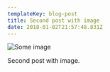 ```yaml
---
templateKey: blog-post
title: Second post with image
date: 2018-01-02T21:57:48.831Z
---
```

![Some image](/img/cornelius-dammrich-52hz-shot-a-web-high.jpg)

Second post with image.
